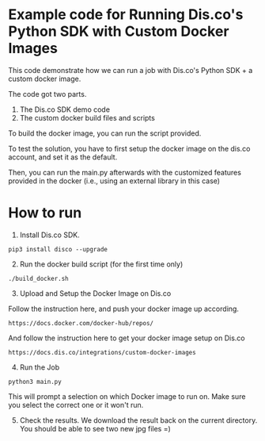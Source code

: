 # Example code for Running Dis.co's Python SDK with Custom Docker Images

This code demonstrate how we can run a job with Dis.co's Python SDK + a custom docker image.

The code got two parts.

1. The Dis.co SDK demo code
2. The custom docker build files and scripts

To build the docker image, you can run the script provided.

To test the solution, you have to first setup the docker image on the dis.co account, and set it as the default. 

Then, you can run the main.py afterwards with the customized features provided in the docker (i.e., using an external library in this case)


# How to run

1. Install Dis.co SDK. 
```
pip3 install disco --upgrade
```

2. Run the docker build script (for the first time only)
```
./build_docker.sh
```
3. Upload and Setup the Docker Image on Dis.co 


Follow the instruction here, and push your docker image up according.
```
https://docs.docker.com/docker-hub/repos/
```

And follow the instruction here to get your docker image setup on Dis.co

```
https://docs.dis.co/integrations/custom-docker-images
```

4. Run the Job
```
python3 main.py
```

This will prompt a selection on which Docker image to run on. Make sure you select the correct one or it won't run.

5. Check the results.
We download the result back on the current directory. You should be able to see two new jpg files =)

